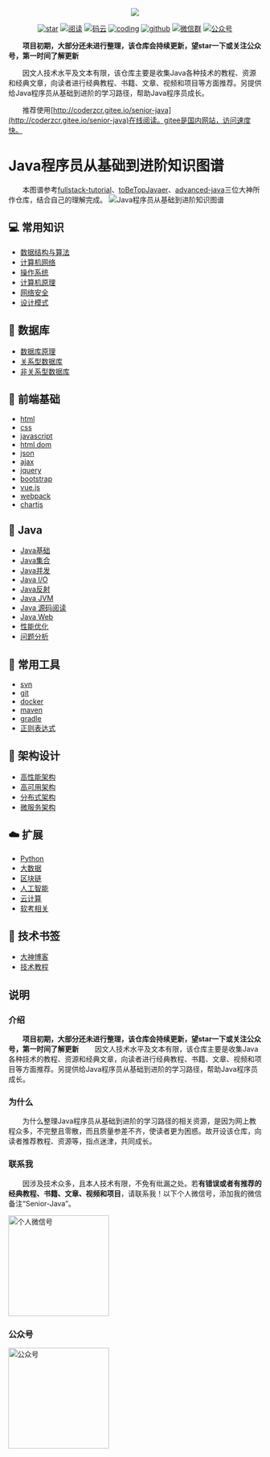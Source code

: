 <p align="center">
<a href="https://github.com/coderzcr/Senior-Java" target="_blank">
	<img src="http://coderzcr.gitee.io/sensor-java-picture/pictures/zcr's blog.png" width=""/>
</a>
</p>

<p align="center">
  <a href="https://github.com/coderzcr/Senior-Java"><img src="https://badgen.net/github/stars/coderzcr/Senior-Java?icon=github&color=green" alt="star"></a>
  <a href="http://coderzcr.gitee.io/senior-java/#/"><img src="https://img.shields.io/badge/阅读-read-brightgreen.svg" alt="阅读"></a>
  <a href="https://gitee.com/coderzcr/Senior-Java"><img src="https://img.shields.io/badge/gitee-coderzcr-brightgreen.svg" alt="码云"></a>
  <a href="https://coding.net/u/coderzcr/p/Senior-Java/git"><img src="https://img.shields.io/badge/coding-coderzcr-brightgreen.svg" alt="coding"></a>
  <a href="https://github.com/coderzcr/Senior-Java"><img src="https://img.shields.io/badge/github-coderzcr-brightgreen.svg" alt="github"></a>
  <a href="#联系我"><img src="https://img.shields.io/badge/wechat-联系我-brightgreen.svg" alt="微信群"></a>
  <a href="#公众号"><img src="https://img.shields.io/badge/公众号-coderzhang-brightgreen.svg" alt="公众号"></a>
</p>

　　**项目初期，大部分还未进行整理，该仓库会持续更新，望star一下或关注公众号，第一时间了解更新**

　　因文人技术水平及文本有限，该仓库主要是收集Java各种技术的教程、资源和经典文章，向读者进行经典教程、书籍、文章、视频和项目等方面推荐。另提供给Java程序员从基础到进阶的学习路径，帮助Java程序员成长。

　　推荐使用[http://coderzcr.gitee.io/senior-java](http://coderzcr.gitee.io/senior-java)在线阅读。gitee是国内网站，访问速度快。

# Java程序员从基础到进阶知识图谱

　　本图谱参考[fullstack-tutorial](https://github.com/frank-lam/fullstack-tutorial/blob/master/notes/SkillTree/backend-skill.md)、[toBeTopJavaer](https://github.com/hollischuang/toBeTopJavaer/blob/master/mind-map.md)、[advanced-java](https://github.com/doocs/advanced-java)三位大神所作仓库，结合自己的理解完成。
![Java程序员从基础到进阶知识图谱](http://coderzcr.gitee.io/sensor-java-picture/pictures/Java程序员从基础到进阶知识图谱.png)

## 💻 常用知识
- [数据结构与算法]()
- [计算机网络]()
- [操作系统]()
- [计算机原理]()
- [网络安全]()
- [设计模式]()

## 💾 数据库
- [数据库原理]()
- [关系型数据库]()
- [非关系型数据库]()

## 🎦 前端基础

- [html](docs/article/front/html.md)
- [css](docs/article/front/css.md)
- [javascript](docs/article/front/javascript.md)
- [html dom](docs/article/front/htmlDom.md)
- [json](docs/article/front/json.md)
- [ajax](docs/article/front/ajax.md)
- [jquery](docs/article/front/jquery.md)
- [bootstrap](docs/article/front/bootstrap.md)
- [vue.js](docs/article/front/vue.js.md)
- [webpack](docs/article/front/webpack.md)
- [chartjs](docs/article/front/chartjs.md)

## 🎨 Java
- [Java基础]()
- [Java集合]()
- [Java并发]()
- [Java I/O]()
- [Java反射]()
- [Java JVM]()
- [Java 源码阅读]()
- [Java Web]()
- [性能优化]()
- [问题分析]()

## 💼 常用工具
- [svn]()
- [git]()
- [docker]()
- [maven]()
- [gradle]()
- [正则表达式]()

## 📖 架构设计
- [高性能架构]()
- [高可用架构]()
- [分布式架构]()
- [微服务架构]()

## ☁️ 扩展
- [Python]()
- [大数据]()
- [区块链]()
- [人工智能]()
- [云计算]()
- [软考相关]()

## 📙 技术书签
- [大神博客](article/bookmark/大神博客.md)
- [技术教程](article/bookmark/技术教程.md)

## 说明

### 介绍
　　**项目初期，大部分还未进行整理，该仓库会持续更新，望star一下或关注公众号，第一时间了解更新**
　　因文人技术水平及文本有限，该仓库主要是收集Java各种技术的教程、资源和经典文章，向读者进行经典教程、书籍、文章、视频和项目等方面推荐。另提供给Java程序员从基础到进阶的学习路径，帮助Java程序员成长。

### 为什么

　　为什么整理Java程序员从基础到进阶的学习路径的相关资源，是因为网上教程众多，不完整且零散，而且质量参差不齐，使读者更为困惑。故开设该仓库，向读者推荐教程、资源等，指点迷津，共同成长。

### 联系我
　　因涉及技术众多，且本人技术有限，不免有纰漏之处。若**有错误或者有推荐的经典教程、书籍、文章、视频和项目**，请联系我！以下个人微信号，添加我的微信备注“Senior-Java”。

<img src="http://coderzcr.gitee.io/sensor-java-picture/pictures/mmqrcode1564277983207.png" width="200" alt="个人微信号" />


### 公众号

<img src="http://coderzcr.gitee.io/sensor-java-picture/pictures/稿定设计导出-20190728-180717.png" height="200" alt="公众号" />


